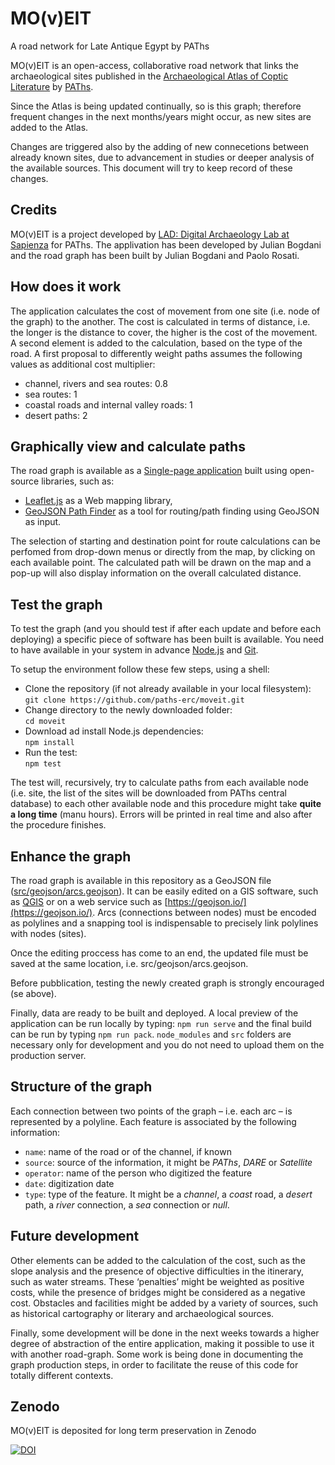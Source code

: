 # MO(v)EIT
A road network for Late Antique Egypt by PAThs

MO(v)EIT is an open-access, collaborative road network that links the archaeological sites published in the [Archaeological Atlas of Coptic Literature](https://atlas.paths-erc.eu) by [PAThs](http://paths.uniroma1.it).

Since the Atlas is being updated continually, so is this graph; therefore frequent changes in the next months/years might occur, as new sites are added to the Atlas.

Changes are triggered also by the adding of new connecetions between already known sites, due to advancement in studies or deeper analysis of the available sources. This document will try to keep record of these changes.

## Credits
MO(v)EIT is a project developed by [LAD: Digital Archaeology Lab at Sapienza](http://purl-org/lad) for PAThs. The applivation has been developed by Julian Bogdani and the road graph has been built by Julian Bogdani and Paolo Rosati.

## How does it work
The application calculates the cost of movement from one site (i.e. node of the graph) to the another. The cost is calculated in terms of distance, i.e. the longer is the distance to cover, the higher is the cost of the movement. A second element is added to the calculation, based on the type of the road. A first proposal to differently weight paths assumes the following values as additional cost multiplier:
- channel, rivers and sea routes: 0.8
- sea routes: 1
- coastal roads and internal valley roads: 1
- desert paths: 2

## Graphically view and calculate paths
The road graph is available as a [Single-page application](https://en.wikipedia.org/wiki/Single-page_application) built using open-source libraries, such as:
- [Leaflet.js](https://leafletjs.com/) as a Web mapping library,
- [GeoJSON Path Finder](https://www.liedman.net/geojson-path-finder/) as a tool for routing/path finding using GeoJSON as input.

The selection of starting and destination point for route calculations can be perfomed from drop-down menus or directly from the map, by clicking on each available point. The calculated path will be drawn on the map and a pop-up will also display information on the overall calculated distance.

## Test the graph
To test the graph (and you should test if after each update and before each deploying) a specific piece of software has been built is available. You need to have available in your system in advance [Node.js](https://nodejs.org/) and [Git](https://git-scm.com/).

To setup the environment follow these few steps, using a shell:
- Clone the repository (if not already available in your local filesystem):  
`git clone https://github.com/paths-erc/moveit.git`
- Change directory to the newly downloaded folder:      
`cd moveit`
- Download ad install Node.js dependencies:  
`npm install`
- Run the test:  
`npm test`

The test will, recursively, try to calculate paths from each available node (i.e. site, the list of the sites will be downloaded from PAThs central database) to each other available node and this procedure might take **quite a long time** (manu hours). Errors will be printed in real time and also after the procedure finishes.

## Enhance the graph
The road graph is available in this repository as a GeoJSON file ([src/geojson/arcs.geojson](src/geojson/arcs.geojson)). It can be easily edited on a GIS software, such as [QGIS](https://www.qgis.org/) or on a web service such as [https://geojson.io/](https://geojson.io/). Arcs (connections between nodes) must be encoded as polylines and a snapping tool is indispensable to precisely link polylines with nodes (sites).

Once the editing proccess has come to an end, the updated file must be saved at the same location, i.e. src/geojson/arcs.geojson.

Before pubblication, testing the newly created graph is strongly encouraged (se above). 

Finally, data are ready to be built and deployed. A local preview of the application can be run locally by typing: `npm run serve` and the final build can be run by typing `npm run pack`. `node_modules` and `src` folders are necessary only for development and you do not need to upload them on the production server.

## Structure of the graph
Each connection between two points of the graph – i.e. each arc – is represented by a polyline. Each feature is associated by the following information:
- `name`: name of the road or of the channel, if known
- `source`: source of the information, it might be *PAThs*, *DARE* or *Satellite*
- `operator`: name of the person who digitized the feature
- `date`: digitization date
- `type`: type of the feature. It might be a *channel*, a *coast* road, a *desert* path, a *river* connection, a *sea* connection or *null*.


## Future development
Other elements can be added to the calculation of the cost, such as the slope analysis and the presence of objective difficulties in the itinerary, such as water streams. These ‘penalties’ might be weighted as positive costs, while the presence of bridges might be considered as a negative cost. Obstacles and facilities might be added by a variety of sources, such as historical cartography or literary and archaeological sources.

Finally, some development will be done in the next weeks towards a higher degree of abstraction of the entire application, making it possible to use it with another road-graph. Some work is being done in documenting the graph production steps, in order to facilitate the reuse of this code for totally different contexts.

## Zenodo
MO(v)EIT is deposited for long term preservation in Zenodo

[![DOI](https://zenodo.org/badge/278361892.svg)](https://zenodo.org/badge/latestdoi/278361892)
